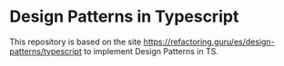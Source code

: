 # Design Patterns in Typescript

This repository is based on the site https://refactoring.guru/es/design-patterns/typescript to implement Design Patterns in TS.